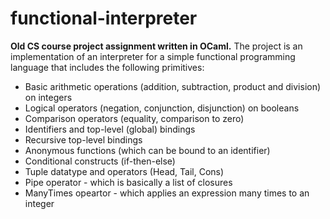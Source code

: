 # functional-interpreter
**Old CS course project assignment written in OCaml.**
The project is an implementation of an interpreter for a simple functional programming language that includes the following primitives: 
+ Basic arithmetic operations (addition, subtraction, product and division) 
on integers
+ Logical operators (negation, conjunction, disjunction) on booleans
+ Comparison operators (equality, comparison to zero)
+ Identifiers and top-level (global) bindings 
+ Recursive top-level bindings
+ Anonymous functions (which can be bound to an identifier)
+ Conditional constructs (if-then-else)
+ Tuple datatype and operators (Head, Tail, Cons)
+ Pipe operator - which is basically a list of closures 
+ ManyTimes opeartor - which applies an expression many times to an integer

